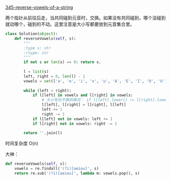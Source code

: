 [345-reverse-vowels-of-a-string](https://leetcode.com/problems/reverse-vowels-of-a-string/#/description)



两个指针从前往后走，当共同碰到元音时，交换。如果没有共同碰到，哪个没碰到就动哪个，碰到的不动。这里注意是大小写都要放到元音集合里。

```python
class Solution(object):
    def reverseVowels(self, s):
        """
        :type s: str
        :rtype: str
        """
        if not s or len(s) == 0: return s;
        
        l = list(s)
        left, right = 0, len(l) - 1
        vowels = set(['a', 'e', 'i', 'o', 'u', 'A', 'E', 'I', 'O', 'U'])
        
        while (left < right):
            if l[left] in vowels and l[right] in vowels:
                # 大小写也不换的情况： if l[left].lower() != l[right].lower():
                l[left], l[right] = l[right], l[left]
                left += 1
                right -= 1
            if l[left] not in vowels: left += 1
            if l[right] not in vowels: right -= 1
            
        return ''.join(l)
```

时间复杂度 O(n)



大神：

```python
def reverseVowels(self, s):
    vowels = re.findall('(?i)[aeiou]', s)
    return re.sub('(?i)[aeiou]', lambda m: vowels.pop(), s)
```

